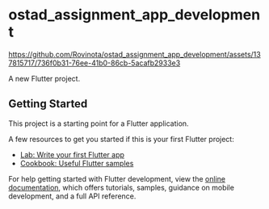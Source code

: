# ostad_assignment_app_development


https://github.com/Rovinota/ostad_assignment_app_development/assets/137815717/736f0b31-76ee-41b0-86cb-5acafb2933e3


A new Flutter project.

## Getting Started

This project is a starting point for a Flutter application.

A few resources to get you started if this is your first Flutter project:

- [Lab: Write your first Flutter app](https://docs.flutter.dev/get-started/codelab)
- [Cookbook: Useful Flutter samples](https://docs.flutter.dev/cookbook)

For help getting started with Flutter development, view the
[online documentation](https://docs.flutter.dev/), which offers tutorials,
samples, guidance on mobile development, and a full API reference.
